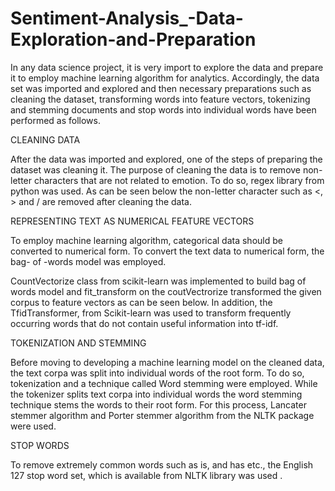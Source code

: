 # Sentiment-Analysis_-Data-Exploration-and-Preparation
 In any data science project, it is very import to explore the data and prepare it to employ machine learning algorithm for analytics. Accordingly, the data set was imported and explored and then necessary preparations such as cleaning the dataset, transforming words into feature vectors, tokenizing and stemming documents and stop words into individual words have been performed as follows.

CLEANING DATA

After the data was imported and explored, one of the steps of preparing the dataset was cleaning it.  The purpose of cleaning the data is to remove non-letter characters that are not related to emotion. To do so, regex library from python was used.  As can be seen below the non-letter character such as <, > and / are removed after cleaning the data.

REPRESENTING TEXT AS NUMERICAL FEATURE VECTORS 

To employ machine learning algorithm, categorical data should be converted to numerical form. To convert the text data to numerical form, the bag- of -words model was employed.

CountVectorize class from scikit-learn was implemented to build bag of words model and fit_transform on the coutVectrorize transformed the given corpus to feature vectors as can be seen below. In addition, the TfidTransformer, from Scikit-learn was used to transform frequently occurring words that do not contain useful information into tf-idf.

TOKENIZATION AND STEMMING

Before moving to developing a machine learning model on the cleaned data, the text corpa was split into individual words of the root form. To do so, tokenization and a technique called Word stemming were employed. While the tokenizer splits text corpa into individual words the word stemming technique stems the words to their root form.  For this process, Lancater stemmer algorithm and Porter stemmer algorithm from the NLTK package were used.     

STOP WORDS
 
To remove extremely common words such as is, and has etc., the English 127 stop word set, which is available from NLTK library was used .
